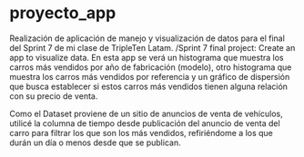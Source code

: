 # proyecto_app
Realización de aplicación de manejo y visualización de datos para el final del Sprint 7 de mi clase de TripleTen Latam. /Sprint 7 final project: Create an app to visualize data.
En esta app se verá un histograma que muestra los carros más vendidos por año de fabricación (modelo), otro histograma que muestra los carros más vendidos por referencia y un gráfico de dispersión que busca establecer si estos carros más vendidos tienen alguna relación con su precio de venta.

Como el Dataset proviene de un sitio de anuncios de venta de vehículos, utilicé la columna de tiempo desde publicación del anuncio de venta del carro para filtrar los que son los más vendidos, refiriéndome a los que durán un día o menos desde que se publican. 